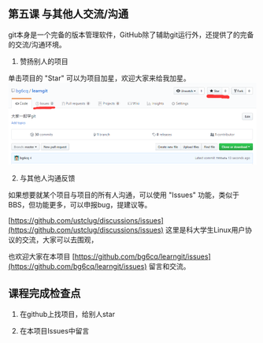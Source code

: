 ## 第五课 与其他人交流/沟通

git本身是一个完备的版本管理软件，GitHub除了辅助git运行外，还提供了的完备的交流/沟通环境。

1. 赞扬别人的项目

单击项目的 "Star" 可以为项目加星，欢迎大家来给我加星。
![1.png](1.png)

2. 与其他人沟通反馈

如果想要就某个项目与项目的所有人沟通，可以使用 "Issues" 功能，类似于BBS，但功能更多，可以申报bug，提建议等。

[https://github.com/ustclug/discussions/issues](https://github.com/ustclug/discussions/issues) 这里是科大学生Linux用户协议的交流，大家可以去围观，

也欢迎大家在本项目 [https://github.com/bg6cq/learngit/issues](https://github.com/bg6cq/learngit/issues) 留言和交流。


## 课程完成检查点

1. 在github上找项目，给别人star

3. 在本项目Issues中留言
   

